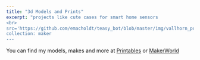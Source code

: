 ```yaml
---
title: "3d Models and Prints"
excerpt: "projects like cute cases for smart home sensors
<br>
src='https://github.com/emacholdt/teasy_bot/blob/master/img/vallhorn_print.png?raw=true' width='500px'>
collection: maker
---
```


You can find my models, makes and more at [Printables](https://www.printables.com/@brusselsspri_2158728) or [MakerWorld](https://makerworld.com/en/%40brusselssprites)


